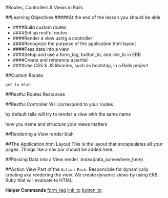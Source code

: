 #Routes, Controllers & Views in Rails

##Learning Objectives
#####At the end of the lesson you should be able 
* ####Build custom routes
* ####Set up restful routes
* ####Render a view using a controller
* ####Recognize the purpose of the application.html layout
* ####Pass data into a view
* ####Setup and use a form_tag, button_to, and link_to in ERB
* ####Create and reference a partial
*	####Use CSS & JS libraries, such as bootstap, in a Rails project

##Custom Routes

```
get to blah
```

##Restful Routes
Resources

##Restful Controller
Will correspond to your routes

by default rails will try to render a view with the same name

how you name and structure your views matters

##Rendering a View
render blah

##The Application.html Layout
This is the layout that encapsulates all your pages.
Things like a nav bar should be added here.

##Passing Data into a View
render :index(data_somewhere_here)

##Action View
Part of the `Action Pack`.
Responcible for dynamically creating aka rendering the view.
We create dynamic views by using ERB. Ruby that will evaluate to HTML.

**Helper Commands**
[form_tag]()
[link_to]()
[button_to]()

